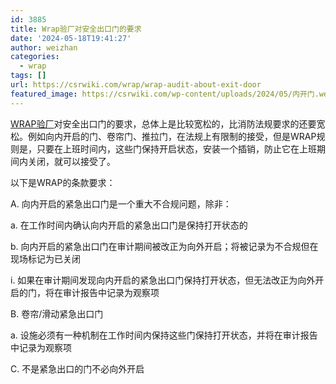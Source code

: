 ```yaml
---
id: 3885
title: Wrap验厂对安全出口门的要求
date: '2024-05-18T19:41:27'
author: weizhan
categories:
  - wrap
tags: []
url: https://csrwiki.com/wrap/wrap-audit-about-exit-door
featured_image: https://csrwiki.com/wp-content/uploads/2024/05/内开门.webp
---
```


[WRAP验厂](https://csrwiki.com/wrap/)对安全出口门的要求，总体上是比较宽松的，比消防法规要求的还要宽松。例如向内开启的门、卷帘门、推拉门，在法规上有限制的接受，但是WRAP规则是，只要在上班时间内，这些门保持开启状态，安装一个插销，防止它在上班期间内关闭，就可以接受了。

以下是WRAP的条款要求：

A. 向内开启的紧急出口门是一个重大不合规问题，除非：

a. 在工作时间内确认向内开启的紧急出口门是保持打开状态的

b. 向内开启的紧急出口门在审计期间被改正为向外开启；将被记录为不合规但在现场标记为已关闭

i. 如果在审计期间发现向内开启的紧急出口门保持打开状态，但无法改正为向外开启的门，将在审计报告中记录为观察项

B. 卷帘/滑动紧急出口门

a. 设施必须有一种机制在工作时间内保持这些门保持打开状态，并将在审计报告中记录为观察项

C. 不是紧急出口的门不必向外开启
